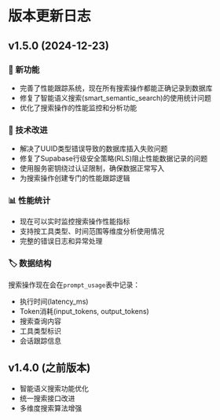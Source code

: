 # 版本更新日志

## v1.5.0 (2024-12-23)

### 🎉 新功能
- 完善了性能跟踪系统，现在所有搜索操作都能正确记录到数据库
- 修复了智能语义搜索(smart_semantic_search)的使用统计问题
- 优化了搜索操作的性能监控和分析功能

### 🔧 技术改进
- 解决了UUID类型错误导致的数据库插入失败问题
- 修复了Supabase行级安全策略(RLS)阻止性能数据记录的问题
- 使用服务密钥绕过认证限制，确保数据正常写入
- 为搜索操作创建专门的性能跟踪逻辑

### 📊 性能统计
- 现在可以实时监控搜索操作性能指标
- 支持按工具类型、时间范围等维度分析使用情况
- 完整的错误日志和异常处理

### 🏷️ 数据结构
搜索操作现在会在`prompt_usage`表中记录：
- 执行时间(latency_ms)
- Token消耗(input_tokens, output_tokens) 
- 搜索查询内容
- 工具类型标识
- 会话跟踪信息

## v1.4.0 (之前版本)
- 智能语义搜索功能优化
- 统一搜索接口改进
- 多维度搜索算法增强
